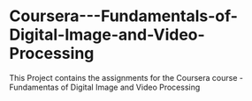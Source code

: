# Coursera---Fundamentals-of-Digital-Image-and-Video-Processing

This Project contains the assignments for the Coursera course - Fundamentas of Digital Image and Video Processing
